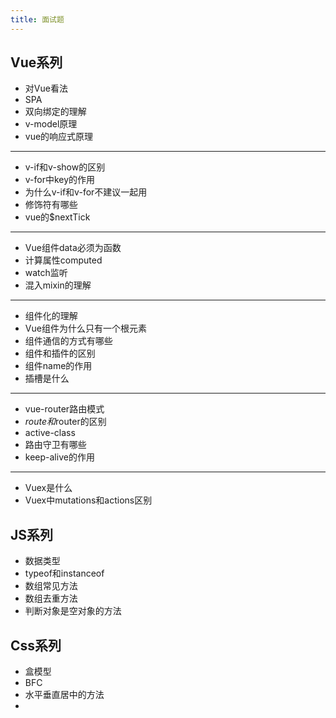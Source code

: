 ```yaml
---
title: 面试题
---
```


## Vue系列
* 对Vue看法
* SPA
* 双向绑定的理解
* v-model原理
* vue的响应式原理
---
* v-if和v-show的区别
* v-for中key的作用
* 为什么v-if和v-for不建议一起用
* 修饰符有哪些
* vue的$nextTick
---
* Vue组件data必须为函数
* 计算属性computed
* watch监听
* 混入mixin的理解
---
* 组件化的理解
* Vue组件为什么只有一个根元素
* 组件通信的方式有哪些
* 组件和插件的区别
* 组件name的作用
* 插槽是什么
---
* vue-router路由模式
* $route和$router的区别
* active-class
* 路由守卫有哪些
* keep-alive的作用
---
* Vuex是什么
* Vuex中mutations和actions区别


## JS系列
* 数据类型
* typeof和instanceof
* 数组常见方法
* 数组去重方法
* 判断对象是空对象的方法

## Css系列
* 盒模型
* BFC
* 水平垂直居中的方法
* 
